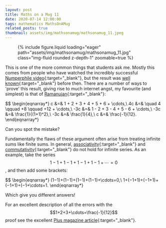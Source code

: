 ```yaml
---
layout: post
title: Maths on a Mug 11
date: 2020-07-14 12:00:00
tags: mathematics MathsOnAMug
related_posts: true
thumbnail: assets/img/mathsonamug/mathsonamug_11.jpeg
---
```


<div class="row mt-3">
    <div class="col-sm mt-3 mt-md-0">
        <figure>
            {% include figure.liquid loading="eager" path="assets/img/mathsonamug/mathsonamug_11.jpg" class="img-fluid rounded z-depth-1" zoomable=true %}
        </figure>
    </div>
</div>

This is one of the more common things that students ask me. Mostly this comes from people who have watched the incredibly successful [Numperphile video](https://www.youtube.com/watch?v=w-I6XTVZXww){:target="\_blank"}, but the result was [well known](https://en.wikipedia.org/wiki/1_%2B_2_%2B_3_%2B_4_%2B_%E2%8B%AF){:target="\_blank"} before then. There are a number of ways to 'prove' this result, giving rise to much internet angst, my favourite (and simplest) is that of [Ramanujan](https://en.wikipedia.org/wiki/Srinivasa_Ramanujan){:target="\_blank"}:

$$
\begin{eqnarray*}
c &=& 1 + 2 + 3 + 4 + 5 + 6 + \cdots,\\
4c &=& \quad 4 \qquad +8 \qquad +12 + \cdots,\\
-3c &=& 1 - 2 + 3 - 4 + 5 - 6 + \cdots,\\
-3c &=& \frac{1}{(1+1)^2},\\
-3c &=& \frac{1}{4},\\
c &=& \frac{-1}{12}.
\end{eqnarray*}

Can you spot the mistake?

Fundamentally the flaws of these argument often arise from treating infinite sums like finite sums. In general, [associativity](https://en.wikipedia.org/wiki/Associative_property){:target="\_blank"} and [commutativity](https://en.wikipedia.org/wiki/Commutative_property){:target="\_blank"} do not hold for infinite series. As an example, take the series $$1−1+1−1+1−1+1−1+\cdots=0$$, and then add some brackets:

$$
\begin{eqnarray*}
(1−1)+(1−1)+(1−1)+(1−1)+\cdots=0,\\
1+(−1+1)+(−1+1)+(−1+1)+(−1+\cdots=1.
\end{eqnarray*}

Which give you different answers!

For an excellent description of all the errors with the $$1+2+3+\cdots=\frac{-1}{12}$$ proof see the excellent [Plus magazine article](https://plus.maths.org/content/infinity-or-just-112){:target="\_blank"}.
